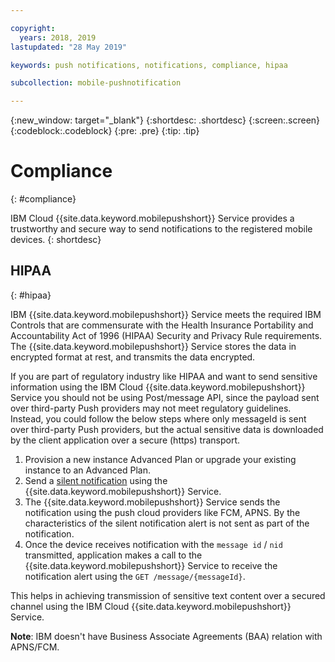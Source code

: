 ```yaml
---

copyright:
  years: 2018, 2019
lastupdated: "28 May 2019"

keywords: push notifications, notifications, compliance, hipaa

subcollection: mobile-pushnotification

---
```


{:new_window: target="_blank"}
{:shortdesc: .shortdesc}
{:screen:.screen}
{:codeblock:.codeblock}
{:pre: .pre}
{:tip: .tip}

# Compliance
{: #compliance}

IBM Cloud {{site.data.keyword.mobilepushshort}} Service provides a trustworthy and secure way to send notifications to the registered mobile devices.
{: shortdesc}

## HIPAA
{: #hipaa}

IBM {{site.data.keyword.mobilepushshort}} Service meets the required IBM Controls that are commensurate with the Health Insurance Portability and Accountability Act of 1996 (HIPAA) Security and Privacy Rule requirements. The {{site.data.keyword.mobilepushshort}} Service stores the data in encrypted format at rest, and transmits the data encrypted.

If you are part of regulatory industry like HIPAA and want to send sensitive information using the IBM Cloud {{site.data.keyword.mobilepushshort}}  Service you should not be using Post/message API, since the payload sent over third-party Push providers may not meet regulatory guidelines. Instead, you could follow the below steps where only messageId is sent over third-party Push providers, but the actual sensitive data is downloaded by the client application over a secure (https) transport.

1. Provision a new instance Advanced Plan or upgrade your existing instance to an Advanced Plan.
2. Send a [silent notification](https://cloud.ibm.com/docs/services/mobilepush?topic=mobile-pushnotification-interactive-notifications#send_silent_notifications_for_ios) using the {{site.data.keyword.mobilepushshort}} Service.
3. The {{site.data.keyword.mobilepushshort}} Service sends the notification using the push cloud providers like FCM, APNS. By the characteristics of the silent notification alert is not sent as part of the notification.
4. Once the device receives notification with the ``message id`` / ``nid`` transmitted, application makes a call to the {{site.data.keyword.mobilepushshort}} Service to receive the notification alert using the ``GET /message/{messageId}``.

This helps in achieving transmission of sensitive text content over a secured channel using the IBM Cloud {{site.data.keyword.mobilepushshort}} Service.

**Note**: IBM doesn't have Business Associate Agreements (BAA) relation with APNS/FCM.
